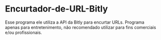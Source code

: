 # Encurtador-de-URL-Bitly
Esse programa ele utiliza a API da Bitly para encurtar URLs. Programa apenas para entretenimento, não recomendado utilizar para fins comerciais e/ou profissionais. 

